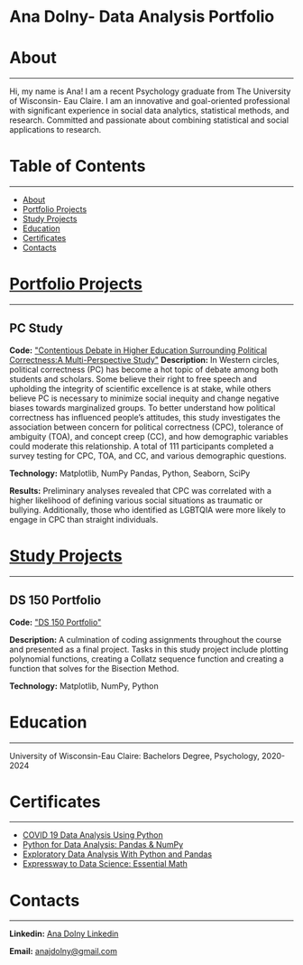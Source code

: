 # Ana Dolny- Data Analysis Portfolio

<a id="item-one"></a>
# About
---

Hi, my name is Ana! I am a recent Psychology graduate from The University of Wisconsin- Eau Claire. I am an innovative and goal-oriented professional with significant experience in social data analytics, statistical methods, and research. Committed and passionate about combining statistical and social applications to research.



# Table of Contents
---

* [About](#item-one)
* [Portfolio Projects](#item-two)
* [Study Projects](#item-three)
* [Education](#item-four)
* [Certificates](#item-five)
* [Contacts](#item-six)


<a id="item-two"></a>
# [Portfolio Projects](https://github.com/jiayouh/Portfolio-Projects.git)
---

## PC Study 
**Code:** ["Contentious Debate in Higher Education Surrounding Political Correctness:A Multi-Perspective Study"](https://github.com/jiayouh/Portfolio-Projects/blob/4831c5679749541c8a676250c7aca6a52b68f1ba/contentious-debate-in-higher-education-surrounding.ipynb)
**Description:** 
In Western circles, political correctness (PC) has become a hot topic of debate among both students and scholars. Some believe their right to free speech and upholding the integrity of scientific excellence is at stake, while others believe PC is necessary to minimize social inequity and change negative biases towards marginalized groups. To better understand how political correctness has influenced people’s attitudes, this study investigates the association between concern for political correctness (CPC), tolerance of ambiguity (TOA), and concept creep (CC), and how demographic variables could moderate this relationship. A total of 111 participants completed a survey testing for CPC, TOA, and CC, and various demographic questions. 

**Technology:**
Matplotlib, NumPy Pandas, Python, Seaborn, SciPy


**Results:**
Preliminary analyses revealed that CPC was correlated with a higher likelihood of defining various social situations as traumatic or bullying. Additionally, those who identified as LGBTQIA were more likely to engage in CPC than straight individuals.  

<a id="item-three"></a>
# [Study Projects](https://github.com/jiayouh/Study-Projects.git)
---

## DS 150 Portfolio
**Code:** ["DS 150 Portfolio"](https://github.com/jiayouh/Study-Projects/blob/72e2a30d6c4d2ea8b2d1dcd9fb9641fede9097ee/DS-150%20Portfolio.md)

**Description:** 
A culmination of coding assignments throughout the course and presented as a final project. Tasks in this study project include plotting polynomial functions, creating a Collatz sequence function and creating a function that solves for the Bisection Method. 

**Technology:**
Matplotlib, NumPy, Python


<a id="item-four"></a>
# Education
---
University of Wisconsin-Eau Claire: Bachelors Degree, Psychology, 2020-2024


<a id="item-five"></a>
# Certificates 
---
* [COVID 19 Data Analysis Using Python](https://coursera.org/share/31fa3e4e1ac9e3e133bb3d5cc05b8fe5)
* [Python for Data Analysis: Pandas & NumPy](https://coursera.org/share/c60b74f1d5b8d7e82ba9016a6f1b3ccc)
* [Exploratory Data Analysis With Python and Pandas](https://coursera.org/share/a1a11f559e8106f7bd2293e1bdae0717)
* [Expressway to Data Science: Essential Math](https://coursera.org/share/0fca5e1000cd876c1cc683e707e4185c)

<a id="item-six"></a>
# Contacts
--- 
**Linkedin:** [Ana Dolny Linkedin](www.linkedin.com/in/ana-dolny)

**Email:** [anajdolny@gmail.com](anajdolny@gmail.com)









